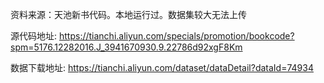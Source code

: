 资料来源：天池新书代码。本地运行过。数据集较大无法上传

源代码地址:
https://tianchi.aliyun.com/specials/promotion/bookcode?spm=5176.12282016.J_3941670930.9.22786d92xgF8Km

数据下载地址:
https://tianchi.aliyun.com/dataset/dataDetail?dataId=74934